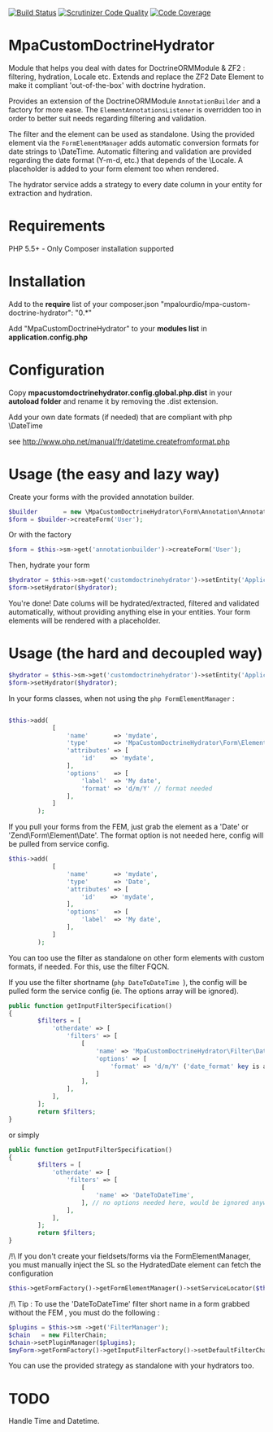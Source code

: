 [![Build Status](https://travis-ci.org/mpalourdio/MpaCustomDoctrineHydrator.png?branch=master)](https://travis-ci.org/mpalourdio/MpaCustomDoctrineHydrator)
[![Scrutinizer Code Quality](https://scrutinizer-ci.com/g/mpalourdio/MpaCustomDoctrineHydrator/badges/quality-score.png?s=2c109f8b765d059d4b33cb1f6195eae07b2fdb1c)](https://scrutinizer-ci.com/g/mpalourdio/MpaCustomDoctrineHydrator/)
[![Code Coverage](https://scrutinizer-ci.com/g/mpalourdio/MpaCustomDoctrineHydrator/badges/coverage.png?s=b249873714b3c85f08dfcd9306bd4c6b9cb19ba0)](https://scrutinizer-ci.com/g/mpalourdio/MpaCustomDoctrineHydrator/)


MpaCustomDoctrineHydrator
=========================

Module that helps you deal with dates for DoctrineORMModule & ZF2 : filtering, hydration, Locale etc.
Extends and replace the ZF2 Date Element to make it compliant 'out-of-the-box' with doctrine hydration.

Provides an extension of the DoctrineORMModule ```AnnotationBuilder``` and a factory for more ease. The ```ElementAnnotationsListener``` is overridden too in order to better suit needs regarding filtering and validation.

The filter and the element can be used as standalone. Using the provided element via the ```FormElementManager``` adds automatic conversion formats for date strings to \DateTime.
Automatic filtering and validation are provided regarding the date format (Y-m-d, etc.) that depends of the \Locale. A placeholder is added to your form element too when rendered.

The hydrator service adds a strategy to every date column in your entity for extraction and hydration.

Requirements
============
PHP 5.5+ - Only Composer installation supported


Installation
============
Add to the **require** list of your composer.json
"mpalourdio/mpa-custom-doctrine-hydrator": "0.*"

Add "MpaCustomDoctrineHydrator" to your **modules list** in **application.config.php**


Configuration
=============
Copy **mpacustomdoctrinehydrator.config.global.php.dist** in your **autoload folder** and rename it by removing the .dist
extension.

Add your own date formats (if needed) that are compliant with php \DateTime

see http://www.php.net/manual/fr/datetime.createfromformat.php

Usage (the easy and lazy way)
=============================

Create your forms with the provided annotation builder.

```php
$builder       = new \MpaCustomDoctrineHydrator\Form\Annotation\AnnotationBuilder($this->entityManager, $this->formElementManager);
$form = $builder->createForm('User');
```

Or with the factory

```php
$form = $this->sm->get('annotationbuilder')->createForm('User');
```

Then, hydrate your form

```php
$hydrator = $this->sm->get('customdoctrinehydrator')->setEntity('Application\Entity\Myentity');
$form->setHydrator($hydrator);
```

You're done! Date colums will be hydrated/extracted, filtered and validated automatically, without providing anything else in your entities.
Your form elements will be rendered with a placeholder.


Usage (the hard and decoupled way)
=================================

```php
$hydrator = $this->sm->get('customdoctrinehydrator')->setEntity('Application\Entity\Myentity');
$form->setHydrator($hydrator);
```
In your forms classes, when not using the ```php FormElementManager``` :
```php

$this->add(
            [
                'name'       => 'mydate',
                'type'       => 'MpaCustomDoctrineHydrator\Form\Element\HydratedDate',
                'attributes' => [
                    'id'    => 'mydate',
                ],
                'options'    => [
                    'label'  => 'My date',
                    'format' => 'd/m/Y' // format needed
                ],
            ]
        );
```

If you pull your forms from the FEM, just grab the element as a 'Date' or 'Zend\Form\Element\Date'. The format option is not needed here, config will be pulled from service config.

```php
$this->add(
            [
                'name'       => 'mydate',
                'type'       => 'Date',
                'attributes' => [
                    'id'    => 'mydate',
                ],
                'options'    => [
                    'label'  => 'My date',
                ],
            ]
        );
```

You can too use the filter as standalone on other form elements with custom formats, if needed. For this, use the filter FQCN.

If you use the filter shortname (```php DateToDateTime ```), the config will be pulled form the service config (ie. The options array will be ignored).

```php
public function getInputFilterSpecification()
{
        $filters = [
            'otherdate' => [
                'filters' => [
                    [
                        'name' => 'MpaCustomDoctrineHydrator\Filter\DateToDateTime',
                        'options' => [
                            'format' => 'd/m/Y' ('date_format' key is also accepted)
                        ]
                    ],
                ],
            ],
        ];
        return $filters;
}
```

or simply

```php
public function getInputFilterSpecification()
{
        $filters = [
            'otherdate' => [
                'filters' => [
                    [
                        'name' => 'DateToDateTime',
                    ], // no options needed here, would be ignored anyway
                ],
            ],
        ];
        return $filters;
}
```

/!\ If you don't create your fieldsets/forms via the FormElementManager, you must manually inject the SL so the HydratedDate element can fetch the configuration
```php
$this->getFormFactory()->getFormElementManager()->setServiceLocator($this->sm);
```

/!\ Tip : To use the 'DateToDateTime' filter short name in a form grabbed without the FEM , you must do the following :
```php
$plugins = $this->sm ->get('FilterManager');
$chain   = new FilterChain;
$chain->setPluginManager($plugins);
$myForm->getFormFactory()->getInputFilterFactory()->setDefaultFilterChain($chain);
```

You can use the provided strategy as standalone with your hydrators too.

TODO
====

Handle Time and Datetime.
